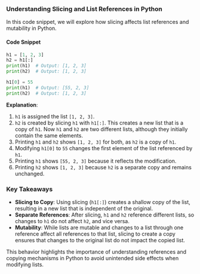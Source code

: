 ### Understanding Slicing and List References in Python

In this code snippet, we will explore how slicing affects list references and mutability in Python.

#### Code Snippet

```python
h1 = [1, 2, 3]
h2 = h1[:]
print(h1)  # Output: [1, 2, 3]
print(h2)  # Output: [1, 2, 3]

h1[0] = 55
print(h1)  # Output: [55, 2, 3]
print(h2)  # Output: [1, 2, 3]
```

**Explanation**:
1. `h1` is assigned the list `[1, 2, 3]`.
2. `h2` is created by slicing `h1` with `h1[:]`. This creates a new list that is a copy of `h1`. Now `h1` and `h2` are two different lists, although they initially contain the same elements.
3. Printing `h1` and `h2` shows `[1, 2, 3]` for both, as `h2` is a copy of `h1`.
4. Modifying `h1[0]` to `55` changes the first element of the list referenced by `h1`.
5. Printing `h1` shows `[55, 2, 3]` because it reflects the modification.
6. Printing `h2` shows `[1, 2, 3]` because `h2` is a separate copy and remains unchanged.

### Key Takeaways

- **Slicing to Copy**: Using slicing (`h1[:]`) creates a shallow copy of the list, resulting in a new list that is independent of the original.
- **Separate References**: After slicing, `h1` and `h2` reference different lists, so changes to `h1` do not affect `h2`, and vice versa.
- **Mutability**: While lists are mutable and changes to a list through one reference affect all references to that list, slicing to create a copy ensures that changes to the original list do not impact the copied list.

This behavior highlights the importance of understanding references and copying mechanisms in Python to avoid unintended side effects when modifying lists.